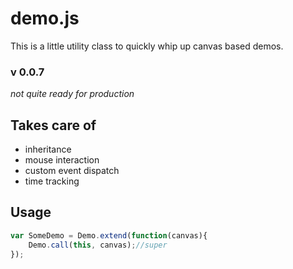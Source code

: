 # demo.js

This is a little utility class to quickly whip up canvas based demos.

### v 0.0.7
*not quite ready for production*

## Takes care of

- inheritance
- mouse interaction
- custom event dispatch
- time tracking


## Usage

```javascript
var SomeDemo = Demo.extend(function(canvas){
	Demo.call(this, canvas);//super
});
```